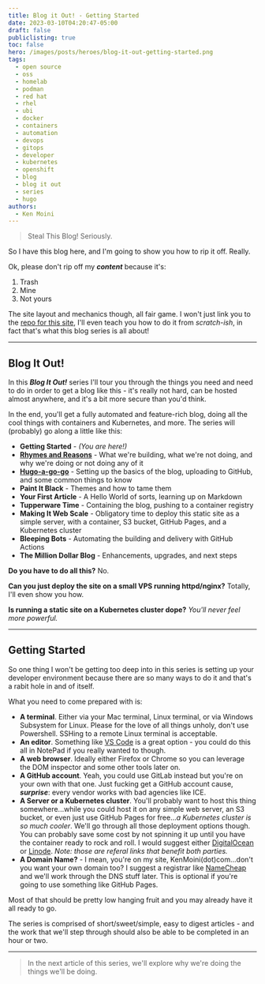 ```yaml
---
title: Blog it Out! - Getting Started
date: 2023-03-10T04:20:47-05:00
draft: false
publiclisting: true
toc: false
hero: /images/posts/heroes/blog-it-out-getting-started.png
tags:
  - open source
  - oss
  - homelab
  - podman
  - red hat
  - rhel
  - ubi
  - docker
  - containers
  - automation
  - devops
  - gitops
  - developer
  - kubernetes
  - openshift
  - blog
  - blog it out
  - series
  - hugo
authors:
  - Ken Moini
---
```


> Steal This Blog!  Seriously.

So I have this blog here, and I'm going to show you how to rip it off.  Really.

Ok, please don't rip off my ***content*** because it's:

1. Trash
2. Mine
3. Not yours

The site layout and mechanics though, all fair game.  I won't just link you to the [repo for this site](https://github.com/kenmoini/kenmoini.com), I'll even teach you how to do it from *scratch-ish*, in fact that's what this blog series is all about!

---

## Blog It Out!

In this ***Blog It Out!*** series I'll tour you through the things you need and need to do in order to get a blog like this - it's really not hard, can be hosted almost anywhere, and it's a bit more secure than you'd think.

In the end, you'll get a fully automated and feature-rich blog, doing all the cool things with containers and Kubernetes, and more.  The series will (probably) go along a little like this:

- **Getting Started** - *(You are here!)*
- **[Rhymes and Reasons](/post/2023/03/blog-it-out-rhymes-and-reasons)** - What we're building, what we're not doing, and why we're doing or not doing any of it
- **[Hugo-a-go-go](/post/2023/03/blog-it-out-hugo-a-go-go)** - Setting up the basics of the blog, uploading to GitHub, and some common things to know
- **Paint It Black** - Themes and how to tame them
- **Your First Article** - A Hello World of sorts, learning up on Markdown
- **Tupperware Time** - Containing the blog, pushing to a container registry
- **Making It Web Scale** - Obligatory time to deploy this static site as a simple server, with a container, S3 bucket, GitHub Pages, and a Kubernetes cluster
- **Bleeping Bots** - Automating the building and delivery with GitHub Actions
- **The Million Dollar Blog** - Enhancements, upgrades, and next steps

**Do you have to do all this?**  No.

**Can you just deploy the site on a small VPS running httpd/nginx?**  Totally, I'll even show you how.

**Is running a static site on a Kubernetes cluster dope?**  *You'll never feel more powerful.*

---

## Getting Started

So one thing I won't be getting too deep into in this series is setting up your developer environment because there are so many ways to do it and that's a rabit hole in and of itself.

What you need to come prepared with is:

- **A terminal**.  Either via your Mac terminal, Linux terminal, or via Windows Subsystem for Linux.  Please for the love of all things unholy, don't use Powershell.  SSHing to a remote Linux terminal is acceptable.
- **An editor**.  Something like [VS Code](https://code.visualstudio.com/) is a great option - you could do this all in NotePad if you really wanted to though.
- **A web browser**.  Ideally either Firefox or Chrome so you can leverage the DOM inspector and some other tools later on.
- **A GitHub account**.  Yeah, you could use GitLab instead but you're on your own with that one.  Just fucking get a GitHub account cause, ***surprise***: every vendor works with bad agencies like ICE.
- **A Server or a Kubernetes cluster**.  You'll probably want to host this thing somewhere...while you could host it on any simple web server, an S3 bucket, or even just use GitHub Pages for free...*a Kubernetes cluster is so much cooler*.  We'll go through all those deployment options though.  You can probably save some cost by not spinning it up until you have the container ready to rock and roll.  I would suggest either [DigitalOcean](https://m.do.co/c/9058ed8261ee) or [Linode](https://www.linode.com/lp/refer/?r=c4acc0a829d048727ced26c4920968c9bc6597fd).  *Note: those are referal links that benefit both parties.*
- **A Domain Name?** - I mean, you're on my site, KenMoini(dot)com...don't you want your own domain too?  I suggest a registrar like [NameCheap](https://namecheap.com) and we'll work through the DNS stuff later.  This is optional if you're going to use something like GitHub Pages.

Most of that should be pretty low hanging fruit and you may already have it all ready to go.  

The series is comprised of short/sweet/simple, easy to digest articles - and the work that we'll step through should also be able to be completed in an hour or two.

---

> In the next article of this series, we'll explore why we're doing the things we'll be doing.
